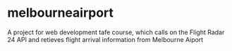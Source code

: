 # melbourneairport
A project for web development tafe course, which calls on the Flight Radar 24 API and retieves flight arrival information from Melbourne Aiport
